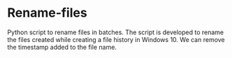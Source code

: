 # Rename-files
 Python script to rename files in batches. The script is developed to rename the files created while creating a file history in Windows 10. We can remove the timestamp added to the file name.
